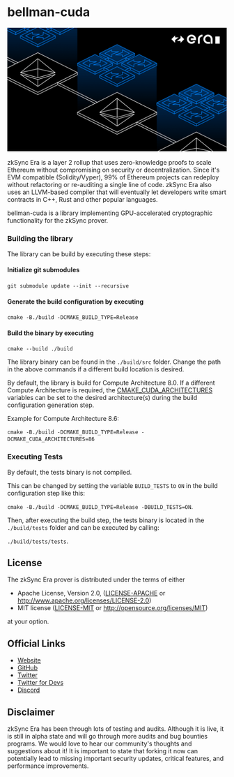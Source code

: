 # bellman-cuda

[![Logo](eraLogo.png)](https://zksync.io/)

zkSync Era is a layer 2 rollup that uses zero-knowledge proofs to scale Ethereum without compromising on security or
decentralization. Since it's EVM compatible (Solidity/Vyper), 99% of Ethereum projects can redeploy without refactoring
or re-auditing a single line of code. zkSync Era also uses an LLVM-based compiler that will eventually let developers
write smart contracts in C++, Rust and other popular languages.

bellman-cuda is a library implementing GPU-accelerated cryptographic functionality for the zkSync prover. 

### Building the library
The library can be build by executing these steps:

#### Initialize git submodules
`git submodule update --init --recursive`
#### Generate the build configuration by executing
`cmake -B./build -DCMAKE_BUILD_TYPE=Release`
#### Build the binary by executing
`cmake --build ./build`

The library binary can be found in the `./build/src` folder. Change the path in the above commands if a different build location is desired.

By default, the library is build for Compute Architecture 8.0.
If a different Compute Architecture is required, the [CMAKE_CUDA_ARCHITECTURES](https://cmake.org/cmake/help/latest/variable/CMAKE_CUDA_ARCHITECTURES.html) variables can be set to the desired architecture(s) during the build configuration generation step.

Example for Compute Architecture 8.6: 
```
cmake -B./build -DCMAKE_BUILD_TYPE=Release -DCMAKE_CUDA_ARCHITECTURES=86
```

### Executing Tests
By default, the tests binary is not compiled.

This can be changed by setting the variable `BUILD_TESTS` to `ON` in the build configuration step like this:

`cmake -B./build -DCMAKE_BUILD_TYPE=Release -DBUILD_TESTS=ON`.

Then, after executing the build step, the tests binary is located in the `./build/tests` folder and can be executed by calling:

`./build/tests/tests`.  

## License

The zkSync Era prover is distributed under the terms of either

- Apache License, Version 2.0, ([LICENSE-APACHE](LICENSE-APACHE) or <http://www.apache.org/licenses/LICENSE-2.0>)
- MIT license ([LICENSE-MIT](LICENSE-MIT) or <http://opensource.org/licenses/MIT>)

at your option.

## Official Links

- [Website](https://zksync.io/)
- [GitHub](https://github.com/matter-labs)
- [Twitter](https://twitter.com/zksync)
- [Twitter for Devs](https://twitter.com/zkSyncDevs)
- [Discord](https://join.zksync.dev)

## Disclaimer

zkSync Era has been through lots of testing and audits. Although it is live, it is still in alpha state and will go
through more audits and bug bounties programs. We would love to hear our community's thoughts and suggestions about it!
It is important to state that forking it now can potentially lead to missing important security updates, critical
features, and performance improvements.
